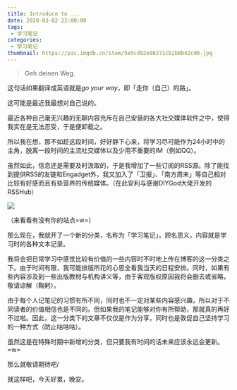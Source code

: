 ```yaml
---
title: Introduce to ...
date: 2020-03-02 22:00:00
tags: 
 - 学习笔记
categories:
 - 学习笔记
thumbnail: https://pic.imgdb.cn/item/5e5cd92e98271cb2b8b42cd6.jpg
---
```


> Geh deinen Weg.

<!--more-->

这句话如果翻译成英语就是*go your way*，即「走你（自己）的路」。

这可能是最近我最想对自己说的。

最近各种自己毫无兴趣的无聊内容充斥在自己安装的各大社交媒体软件之中，使得我实在是无法忍受，于是便卸载之。

所以我在想，那不如趁这段时间，好好静下心来，将学习尽可能作为24小时中的主角，脱离一段时间的主流社交媒体以及少用不重要的IM（例如QQ）。

虽然如此，信息还是需要及时汲取的，于是我增加了一些订阅的RSS源。除了能找到提供RSS的友链和Engadget外，我又加入了「卫报」、「南方周末」等自己相对比较有好感而且有些营养的传统媒体。（在此安利与感谢DIYGod大佬开发的RSSHub）

![](https://pic.imgdb.cn/item/5e5d15e498271cb2b8cfaed3.png)

（来看看有没有你的站点=w=）

那么现在，我就开了一个新的分类，名称为「学习笔记」。顾名思义，内容就是学习时的各种文本记录。

我将会把日常学习中感觉比较有价值的一些内容时不时地上传在博客的这一分类之下。由于时间有限，我可能排版所花的心思全看我当天的日程安排。同时，如果有些内容涉及到一些出版教材与机构讲义等，由于客观版权原因我将会删去或省略，敬请谅解（鞠躬）。

由于每个人记笔记的习惯有所不同，同时也不一定对某些内容感兴趣，所以对于不同读者的价值相信也是不同的。但如果我的笔记能够对你有所帮助，那就真的再好不过啦。因此，这一分类下的文章不仅仅是作为分享，同时也是敦促自己坚持学习的一种方式（防止咕咕咕）。

虽然这是在特殊时期中新增的分类，但只要我有时间的话未来应该永远会更新。=w=

那么就敬请期待吧/

就这样吧，今天好累，晚安。